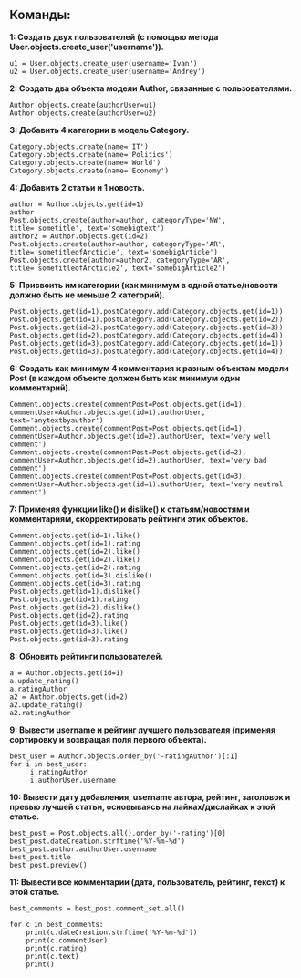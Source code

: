 ## Команды:

**1: Создать двух пользователей (с помощью метода User.objects.create_user('username')).**
```
u1 = User.objects.create_user(username='Ivan')
u2 = User.objects.create_user(username='Andrey') 
```

**2: Создать два объекта модели Author, связанные с пользователями.**
```
Author.objects.create(authorUser=u1)
Author.objects.create(authorUser=u2) 
```

**3: Добавить 4 категории в модель Category.**
```
Category.objects.create(name='IT')
Category.objects.create(name='Politics') 
Category.objects.create(name='World')    
Category.objects.create(name='Economy') 
```

**4: Добавить 2 статьи и 1 новость.**
```
author = Author.objects.get(id=1)
author
Post.objects.create(author=author, categoryType='NW', title='sometitle', text='somebigtext')
author2 = Author.objects.get(id=2)
Post.objects.create(author=author, categoryType='AR', title='sometitleofArcticle', text='somebigArticle')
Post.objects.create(author=author2, categoryType='AR', title='sometitleofArcticle2', text='somebigArticle2')
```

**5: Присвоить им категории (как минимум в одной статье/новости должно быть не меньше 2 категорий).**
```
Post.objects.get(id=1).postCategory.add(Category.objects.get(id=1))
Post.objects.get(id=1).postCategory.add(Category.objects.get(id=2)) 
Post.objects.get(id=2).postCategory.add(Category.objects.get(id=3))                                          
Post.objects.get(id=2).postCategory.add(Category.objects.get(id=4)) 
Post.objects.get(id=3).postCategory.add(Category.objects.get(id=1)) 
Post.objects.get(id=3).postCategory.add(Category.objects.get(id=4))
```

**6: Создать как минимум 4 комментария к разным объектам модели Post (в каждом объекте должен быть как минимум один комментарий).**
```
Comment.objects.create(commentPost=Post.objects.get(id=1), commentUser=Author.objects.get(id=1).authorUser, text='anytextbyauthor')
Comment.objects.create(commentPost=Post.objects.get(id=1), commentUser=Author.objects.get(id=2).authorUser, text='very well comment') 
Comment.objects.create(commentPost=Post.objects.get(id=2), commentUser=Author.objects.get(id=2).authorUser, text='very bad comment')  
Comment.objects.create(commentPost=Post.objects.get(id=3), commentUser=Author.objects.get(id=1).authorUser, text='very neutral comment') 
```

**7: Применяя функции like() и dislike() к статьям/новостям и комментариям, скорректировать рейтинги этих объектов.**
```
Comment.objects.get(id=1).like()
Comment.objects.get(id=1).rating
Comment.objects.get(id=2).like() 
Comment.objects.get(id=2).like()
Comment.objects.get(id=2).rating 
Comment.objects.get(id=3).dislike() 
Comment.objects.get(id=3).rating    
Post.objects.get(id=1).dislike()    
Post.objects.get(id=1).rating   
Post.objects.get(id=2).dislike() 
Post.objects.get(id=2).rating 
Post.objects.get(id=3).like()    
Post.objects.get(id=3).like()
Post.objects.get(id=3).rating
```

**8: Обновить рейтинги пользователей.**
```
a = Author.objects.get(id=1) 
a.update_rating()
a.ratingAuthor
a2 = Author.objects.get(id=2) 
a2.update_rating()
a2.ratingAuthor
```

**9: Вывести username и рейтинг лучшего пользователя (применяя сортировку и возвращая поля первого объекта).**
```
best_user = Author.objects.order_by('-ratingAuthor')[:1]
for i in best_user:                          
     i.ratingAuthor
     i.authorUser.username
```

**10: Вывести дату добавления, username автора, рейтинг, заголовок и превью лучшей статьи, основываясь на лайках/дислайках к этой статье.**
```
best_post = Post.objects.all().order_by('-rating')[0]  
best_post.dateCreation.strftime('%Y-%m-%d') 
best_post.author.authorUser.username  
best_post.title
best_post.preview()
```

**11: Вывести все комментарии (дата, пользователь, рейтинг, текст) к этой статье.**
```
best_comments = best_post.comment_set.all()

for c in best_comments:
    print(c.dateCreation.strftime('%Y-%m-%d'))
    print(c.commentUser)
    print(c.rating)
    print(c.text)
    print()
```
